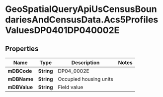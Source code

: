 # GeoSpatialQueryApiUsCensusBoundariesAndCensusData.Acs5ProfilesValuesDP0401DP040002E

## Properties

Name | Type | Description | Notes
------------ | ------------- | ------------- | -------------
**mDBCode** | **String** | DP04_0002E | 
**mDBName** | **String** | Occupied housing units | 
**mDBValue** | **String** | Field value | 


